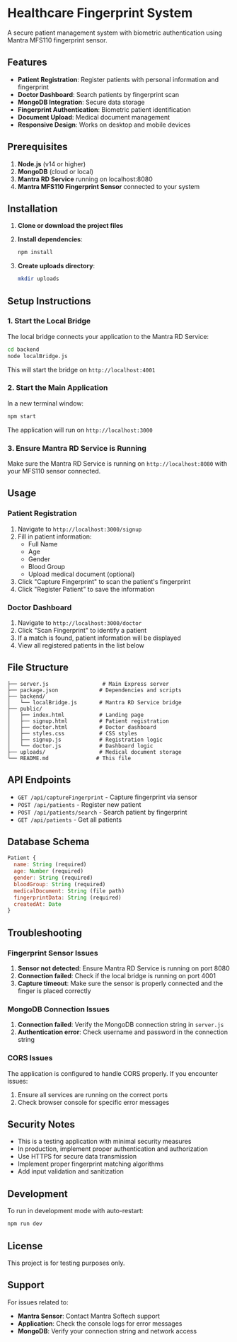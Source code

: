 # Healthcare Fingerprint System

A secure patient management system with biometric authentication using Mantra MFS110 fingerprint sensor.

## Features

- **Patient Registration**: Register patients with personal information and fingerprint
- **Doctor Dashboard**: Search patients by fingerprint scan
- **MongoDB Integration**: Secure data storage
- **Fingerprint Authentication**: Biometric patient identification
- **Document Upload**: Medical document management
- **Responsive Design**: Works on desktop and mobile devices

## Prerequisites

1. **Node.js** (v14 or higher)
2. **MongoDB** (cloud or local)
3. **Mantra RD Service** running on localhost:8080
4. **Mantra MFS110 Fingerprint Sensor** connected to your system

## Installation

1. **Clone or download the project files**

2. **Install dependencies**:
   ```bash
   npm install
   ```

3. **Create uploads directory**:
   ```bash
   mkdir uploads
   ```

## Setup Instructions

### 1. Start the Local Bridge

The local bridge connects your application to the Mantra RD Service:

```bash
cd backend
node localBridge.js
```

This will start the bridge on `http://localhost:4001`

### 2. Start the Main Application

In a new terminal window:

```bash
npm start
```

The application will run on `http://localhost:3000`

### 3. Ensure Mantra RD Service is Running

Make sure the Mantra RD Service is running on `http://localhost:8080` with your MFS110 sensor connected.

## Usage

### Patient Registration

1. Navigate to `http://localhost:3000/signup`
2. Fill in patient information:
   - Full Name
   - Age
   - Gender
   - Blood Group
   - Upload medical document (optional)
3. Click "Capture Fingerprint" to scan the patient's fingerprint
4. Click "Register Patient" to save the information

### Doctor Dashboard

1. Navigate to `http://localhost:3000/doctor`
2. Click "Scan Fingerprint" to identify a patient
3. If a match is found, patient information will be displayed
4. View all registered patients in the list below

## File Structure

```
├── server.js                 # Main Express server
├── package.json             # Dependencies and scripts
├── backend/
│   └── localBridge.js       # Mantra RD Service bridge
├── public/
│   ├── index.html           # Landing page
│   ├── signup.html          # Patient registration
│   ├── doctor.html          # Doctor dashboard
│   ├── styles.css           # CSS styles
│   ├── signup.js            # Registration logic
│   └── doctor.js            # Dashboard logic
├── uploads/                 # Medical document storage
└── README.md               # This file
```

## API Endpoints

- `GET /api/captureFingerprint` - Capture fingerprint via sensor
- `POST /api/patients` - Register new patient
- `POST /api/patients/search` - Search patient by fingerprint
- `GET /api/patients` - Get all patients

## Database Schema

```javascript
Patient {
  name: String (required)
  age: Number (required)
  gender: String (required)
  bloodGroup: String (required)
  medicalDocument: String (file path)
  fingerprintData: String (required)
  createdAt: Date
}
```

## Troubleshooting

### Fingerprint Sensor Issues

1. **Sensor not detected**: Ensure Mantra RD Service is running on port 8080
2. **Connection failed**: Check if the local bridge is running on port 4001
3. **Capture timeout**: Make sure the sensor is properly connected and the finger is placed correctly

### MongoDB Connection Issues

1. **Connection failed**: Verify the MongoDB connection string in `server.js`
2. **Authentication error**: Check username and password in the connection string

### CORS Issues

The application is configured to handle CORS properly. If you encounter issues:
1. Ensure all services are running on the correct ports
2. Check browser console for specific error messages

## Security Notes

- This is a testing application with minimal security measures
- In production, implement proper authentication and authorization
- Use HTTPS for secure data transmission
- Implement proper fingerprint matching algorithms
- Add input validation and sanitization

## Development

To run in development mode with auto-restart:

```bash
npm run dev
```

## License

This project is for testing purposes only.

## Support

For issues related to:
- **Mantra Sensor**: Contact Mantra Softech support
- **Application**: Check the console logs for error messages
- **MongoDB**: Verify your connection string and network access 